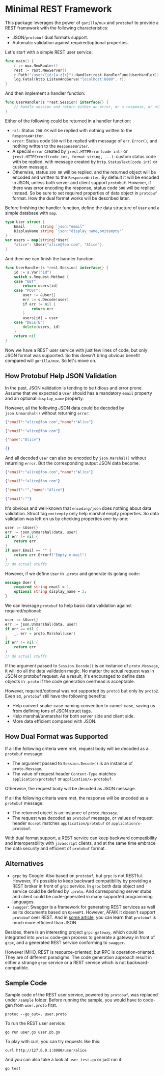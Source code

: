 # Minimal REST Framework

This package leverages the power of ```gorilla/mux``` and ```protobuf``` to provide a REST framework with the following characteristics:

* JSON/```protobuf``` dual formats support.
* Automatic validation against required/optional properties.

Let's start with a simple REST user service:

```go
func main() {
    r := mux.NewRouter()
    rest := rest.NewServer()
    r.Path("/user/{id:[a-z]+}").Handler(rest.HandlerFunc(UserHandler))
    log.Fatal(http.ListenAndServe("localhost:8080", r))
}
```

And then implement a handler function:

```go
func UserHandler(s *rest.Session) interface{} {
    // handle session and return either an error, or a response, or nil
}
```

Either of the following could be returned in a handler function:

* ```nil```: Status ```200 OK``` will be replied with nothing written to the ```ResponseWriter```.
* ```error```: Status code ```500``` will be replied with message of ```err.Error()```, and nothing written to the ```ResponseWriter```.
* A special ```error``` created by ```jrest.HTTPError(code int)``` or  ```jrest.HTTPErrorf(code int, format string, ...)```: custom status code with be replied, with message created by ```http.StatusText(code int)``` or custom message.
* Otherwise, status ```200 OK``` will be replied, and the returned object will be encoded and written to the ```ResponseWriter```. By default it will be encoded in JSON, unless both server and client support ```protobuf```. However, if there was error encoding the response, status code ```500``` will be replied instead. So be sure to set required properties of data object in ```protobuf``` format. How the dual format works will be described later.

Before finishing the handler function, define the data structure of ```User``` and a simple database with ```map```.

```go
type User struct {
    Email       string `json:"email"`
    DisplayName string `json:"display_name,omitempty"`
}
var users = map[string]*User{
    "alice": &User{"alice@foo.com", "Alice"},
}
```

And then we can finish the handler function.

```go
func UserHandler(s *rest.Session) interface{} {
    id := s.Var("id")
    switch s.Request.Method {
    case "GET":
        return users[id]
    case "POST":
        user := &User{}
        err := s.Decode(user)
        if err != nil {
            return err
        }
        users[id] = user
    case "DELETE":
        delete(users, id)
    }
    return nil
}
```

Now we have a REST user service with just few lines of code, but only JSON format was supported. So this doesn't bring obvious benefit compared will ```gorilla/mux```. So let's move on.

## How Protobuf Help JSON Validation

In the past, JSON validation is tending to be tidious and error prone. Assume that we expected a ```User``` should has a mandatory ```email``` property and an optional ```display_name``` property.

However, all the following JSON data could be decoded by ```json.Unmarshal()``` without returning ```error```:

```json
{"email":"alice@foo.com","name":"Alice"}
```

```json
{"email":"alice@foo.com"}
```

```json
{"name":"Alice"}
```

```json
{}
```

And all decoded ```User``` can also be encoded by ```json.Marshal()``` without returning ```error```. But the corresponding output JSON data become:

```json
{"email":"alice@foo.com","name":"Alice"}
```

```json
{"email":"alice@foo.com"}
```

```json
{"email":"","name":"Alice"}
```

```json
{"email":""}
```

It's obvious and well-known that ```encoding/json``` does nothing about data validation. Struct tag ```omitempty``` only help marshal empty properties. So data validation was left on us by checking properties one-by-one:

```go
user := &User{}
err := json.Unmarshal(data, user)
if err != nil {
    return err
}
if user.Email == "" {
    return err.Errorf("Empty e-mail")
}
// do actual stuffs
```

However, if we define ```User``` in ```.proto``` and generate its golang code:

```protobuf
message User {
    required string email = 1;
    optional string display_name = 2;
}
```

We can leverage ```protobuf``` to help basic data validation against required/optional:

```go
user := &User{}
err := json.Unmarshal(data, user)
if err == nil {
    _, err = proto.Marshal(user)
}
if err != nil {
    return err
}
// do actual stuffs
```

If the argument passed to ```Session.Decode()``` is an instance of ```proto.Message```, it will do all the data validation magic. No matter the actual request was in JSON or protobuf request. As a result, it's encouraged to define data objects in ```.proto``` if the code generation overhead is acceptable.

However, required/optional was not supported by ```proto3``` but only by ```proto2```. Even so, ```protobuf``` still have the following benefits:

* Help convert snake-case naming convention to camel-case, saving us from defining tons of JSON struct tags.
* Help marshal/unmarshal for both server side and client side.
* More data efficient compared with JSON.

## How Dual Format was Supported

If all the following criteria were met, request body will be decoded as a ```protobuf``` message:

* The argument passed to ```Session.Decode()``` is an instance of ```proto.Message```.
* The value of request header ```Content-Type``` matches ```application/protobuf``` or ```application/x-protobuf```.

Otherwise, the request body will be decoded as JSON message.

If all the following criteria were met, the response will be encoded as a ```protobuf``` message:

* The returned object is an instance of ```proto.Message```.
* The request was decoded as ```protobuf``` message, or values of request header ```Accept``` matches ```application/protobuf``` or ```application/x-protobuf```.

With dual format support, a REST service can keep backward compatibility and interoperability with ```javascript``` clients, and at the same time embrace the data security and efficient of ```protobuf``` format.

## Alternatives

* ```grpc``` by Google: Also based on ```protobuf```, but ```grpc``` is not RESTful. However, it's possible to keep backward compatibility by providing a REST broker in front of ```grpc``` service. In ```grpc``` both data object and service could be defined by ```.proto```. And corresponding server stubs and client could be code-generated in many supported programming languages.
* ```swagger```: Swagger is a framework for generating REST services as well as its documents based on ```OpenAPI```. However, AFAIK it doesn't support ```protobuf``` over REST. And in [some article](https://auth0.com/blog/beating-json-performance-with-protobuf/), you can learn that ```protobuf``` is much more efficient than JSON.

Besides, there is an interesting project ```grpc-gateway```, which could be integrated into ```protoc``` code-gen process to generate a gateway in front of ```grpc```, and a generated REST service conforming to ```swagger```.

However IMHO, REST is resource-oriented, but RPC is operation-oriented. They are of different paradigms. The code generation approach result in either a strange ```grpc``` service or a REST service which is not backward-compatible.

## Sample Code

Sample code of the REST user service, powered by ```protobuf```, was replaced under ```/sample``` folder. Before running the sample, you would have to code-gen from ```user.proto``` first.

```shell
protoc --go_out=. user.proto
```

To run the REST user service:

```shell
go run user.go user.pb.go
```

To play with curl, you can try requests like this:

```shell
curl http://127.0.0.1:8080/user/alice
```

And you can also take a look at ```user_test.go``` or just run it:

```shell
go test
```
